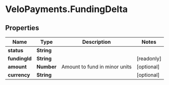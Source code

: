 # VeloPayments.FundingDelta

## Properties

Name | Type | Description | Notes
------------ | ------------- | ------------- | -------------
**status** | **String** |  | 
**fundingId** | **String** |  | [readonly] 
**amount** | **Number** | Amount to fund in minor units | [optional] 
**currency** | **String** |  | [optional] 


